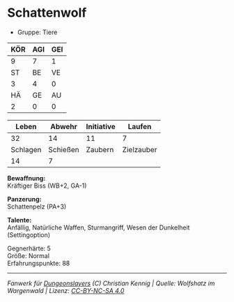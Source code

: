 # Schattenwolf  
- Gruppe: Tiere  

| KÖR | AGI | GEI |  
| --- | --- | --- |  
| 9   | 7   | 1   |
| ST  | BE  | VE  |  
| 3   | 4   | 0   |
| HÄ  | GE  | AU  |  
| 2   | 0   | 0   |


| Leben    | Abwehr   | Initiative | Laufen     |
| -------- | -------- | ---------- | ---------- |
| 32       | 14       | 11         | 7          |
| Schlagen | Schießen | Zaubern    | Zielzauber |
| 14       | 7        |            |            |

**Bewaffnung:**  
Kräftiger Biss (WB+2, GA-1)

**Panzerung:**  
Schattenpelz (PA+3)

**Talente:**  
Anfällig, Natürliche Waffen, Sturmangriff, Wesen der Dunkelheit (Settingoption)

Gegnerhärte: 5  
Größe: Normal  
Erfahrungspunkte: 88  



___
*Fanwerk für [Dungeonslayers](https://www.dungeonslayers.net/) (C) Christian Kennig | Quelle: Wolfshatz im Wargenwald | Lizenz: [CC-BY-NC-SA 4.0](https://creativecommons.org/licenses/by-nc-sa/4.0/deed.de)*